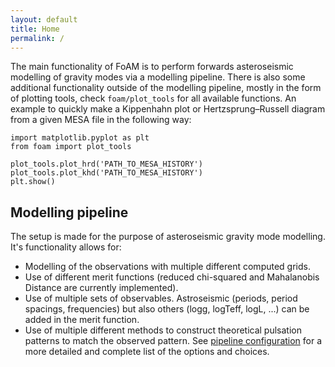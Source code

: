 ```yaml
---
layout: default
title: Home
permalink: /
---
```


The main functionality of FoAM is to perform forwards asteroseismic modelling of gravity modes via a modelling pipeline.
There is also some additional functionality outside of the modelling pipeline, mostly in the form of plotting tools, check `foam/plot_tools` for all available functions. An example to quickly make a Kippenhahn plot or Hertzsprung–Russell diagram from a given MESA file in the following way:

<pre><code>import matplotlib.pyplot as plt
from foam import plot_tools

plot_tools.plot_hrd('PATH_TO_MESA_HISTORY')
plot_tools.plot_khd('PATH_TO_MESA_HISTORY')
plt.show()</code></pre>



## Modelling pipeline
The setup is made for the purpose of asteroseismic gravity mode modelling. It's functionality allows for:
- Modelling of the observations with multiple different computed grids.
- Use of different merit functions (reduced chi-squared and Mahalanobis Distance are currently implemented).
- Use of multiple sets of observables. Astroseismic (periods, period spacings, frequencies) but also others (logg, logTeff, logL, ...) can be added in the merit function.
- Use of multiple different methods to construct theoretical pulsation patterns to match the observed pattern.
See [pipeline configuration](./Configuration.md) for a more detailed and complete list of the options and choices.